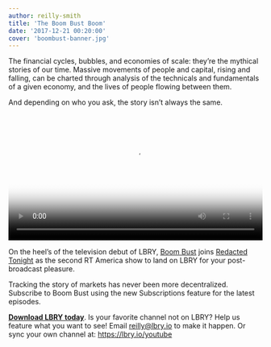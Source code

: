 ```yaml
---
author: reilly-smith
title: 'The Boom Bust Boom'
date: '2017-12-21 00:20:00'
cover: 'boombust-banner.jpg'
---
```

The financial cycles, bubbles, and economies of scale: they’re the mythical stories of our time. Massive movements of people and capital, rising and falling, can be charted through analysis of the technicals and fundamentals of a given economy, and the lives of people flowing between them.

And depending on who you ask, the story isn’t always the same.

<video width="100%" controls poster="http://berk.ninja/thumbnails/Hnj6AQvbSls" src="https://spee.ch/8de45bc0aaa44da550b37c1e593c6fb69c34461e/disrupting-media-platforms.mp4"/></video>

On the heel’s of the television debut of LBRY, [Boom Bust](https://open.lbry.io/%40BoomBust) joins [Redacted Tonight](https://open.lbry.io/%40RedactedTonight) as the second RT America show to land on LBRY for your post-broadcast pleasure.

Tracking the story of markets has never been more decentralized. Subscribe to Boom Bust using the new Subscriptions feature for the latest episodes.

**[Download LBRY today](https://lbry.io/get)**. Is your favorite channel not on LBRY? Help us feature what you want to see! Email reilly@lbry.io to make it happen. Or sync your own channel at: https://lbry.io/youtube
